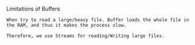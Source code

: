 Limitations of Buffers
	
	When try to read a large/heavy file. Buffer loads the whole file in the RAM, and thus it makes the process slow. 

	Therefore, we use Streams for reading/Writing large files.